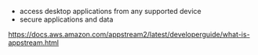 - access desktop applications from any supported device
- secure applications and data

https://docs.aws.amazon.com/appstream2/latest/developerguide/what-is-appstream.html
